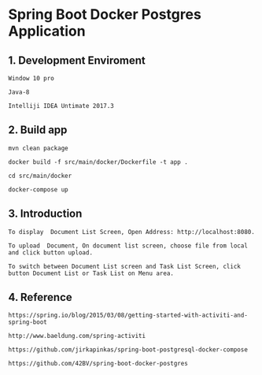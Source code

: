 # Spring Boot Docker Postgres Application

## 1. Development Enviroment
`Window 10 pro`

`Java-8`

`Intelliji IDEA Untimate 2017.3`

## 2. Build app

`mvn clean package`

`docker build -f src/main/docker/Dockerfile -t app .`

`cd src/main/docker`

`docker-compose up`

## 3. Introduction

`To display  Document List Screen, Open Address: http://localhost:8080.`

`To upload  Document, On document list screen, choose file from local and click button upload.`

`To switch between Document List screen and Task List Screen, click button Document List or Task List on Menu area.`

## 4. Reference

`https://spring.io/blog/2015/03/08/getting-started-with-activiti-and-spring-boot`

`http://www.baeldung.com/spring-activiti`

`https://github.com/jirkapinkas/spring-boot-postgresql-docker-compose`

`https://github.com/42BV/spring-boot-docker-postgres`



